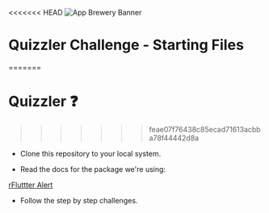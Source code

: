 <<<<<<< HEAD
![App Brewery Banner](https://github.com/londonappbrewery/Images/blob/master/AppBreweryBanner.png)


# Quizzler Challenge - Starting Files
=======
# Quizzler ❓
>>>>>>> feae07f76438c85ecad71613acbba78f44442d8a

- Clone this repository to your local system.

- Read the docs for the package we're using:

[rFluttter Alert](https://pub.dartlang.org/packages/rflutter_alert)

- Follow the step by step challenges.



